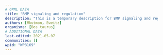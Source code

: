 ```yaml
---
# GPML DATA
title: "BMP signaling and regulation"
description: "This is a temporary description for BMP signaling and regulation"
authors: [Mkutmon, Eweitz]
organisms: [Bos taurus]
# ADDITIONAL DATA
last-edited: 2021-05-07
communities: []
wpid: "WP3169"
---
```

